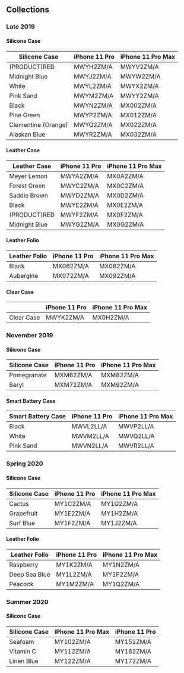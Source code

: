 ## Collections

### Late 2019

#### Silicone Case

| Silicone Case       | iPhone 11 Pro | iPhone 11 Pro Max |
| ------------------- | ------------- | ----------------- |
| (PRODUCT)RED        | MWYH2ZM/A     | MWYV2ZM/A         |
| Midnight Blue       | MWYJ2ZM/A     | MWYW2ZM/A         |
| White               | MWYL2ZM/A     | MWYX2ZM/A         |
| Pink Sand           | MWYM2ZM/A     | MWYY2ZM/A         |
| Black               | MWYN2ZM/A     | MX002ZM/A         |
| Pine Green          | MWYP2ZM/A     | MX012ZM/A         |
| Clementine (Orange) | MWYQ2ZM/A     | MX022ZM/A         |
| Alaskan Blue        | MWYR2ZM/A     | MX032ZM/A         |

#### Leather Case

| Leather Case  | iPhone 11 Pro | iPhone 11 Pro Max |
| ------------- | ------------- | ----------------- |
| Meyer Lemon   | MWYA2ZM/A     | MX0A2ZM/A         |
| Forest Green  | MWYC2ZM/A     | MX0C2ZM/A         |
| Saddle Brown  | MWYD2ZM/A     | MX0D2ZM/A         |
| Black         | MWYE2ZM/A     | MX0E2ZM/A         |
| (PRODUCT)RED  | MWYF2ZM/A     | MX0F2ZM/A         |
| Midnight Blue | MWYG2ZM/A     | MX0G2ZM/A         |

#### Leather Folio

| Leather Folio | iPhone 11 Pro | iPhone 11 Pro Max |
| ------------- | ------------- | ----------------- |
| Black         | MX062ZM/A     | MX082ZM/A         |
| Aubergine     | MX072ZM/A     | MX092ZM/A         |

#### Clear Case

|            | iPhone 11 Pro | iPhone 11 Pro Max |
| ---------- | ------------- | ----------------- |
| Clear Case | MWYK2ZM/A     | MX0H2ZM/A         |

### November 2019

#### Silicone Case

| Silicone Case | iPhone 11 Pro | iPhone 11 Pro Max |
| ------------- | ------------- | ----------------- |
| Pomegranate   | MXM62ZM/A     | MXM82ZM/A         |
| Beryl         | MXM72ZM/A     | MXM92ZM/A         |

#### Smart Battery Case

| Smart Battery Case | iPhone 11 Pro | iPhone 11 Pro Max |
| ------------------ | ------------- | ----------------- |
| Black              | MWVL2LL/A     | MWVP2LL/A         |
| White              | MWVM2LL/A     | MWVQ2LL/A         |
| Pink Sand          | MWVN2LL/A     | MWVR2LL/A         |

### Spring 2020

#### Silicone Case 

| Silicone Case | iPhone 11 Pro | iPhone 11 Pro Max |
| ------------- | ------------- | ----------------- |
| Cactus        | MY1C2ZM/A     | MY1G2ZM/A         |
| Grapefruit    | MY1E2ZM/A     | MY1H2ZM/A         |
| Surf Blue     | MY1F2ZM/A     | MY1J2ZM/A         |

#### Leather Folio

| Leather Folio | iPhone 11 Pro | iPhone 11 Pro Max |
| ------------- | ------------- | ----------------- |
| Raspberry     | MY1K2ZM/A     | MY1N2ZM/A         |
| Deep Sea Blue | MY1L2ZM/A     | MY1P2ZM/A         |
| Peacock       | MY1M2ZM/A     | MY1Q2ZM/A         |

### Summer 2020

#### Silicone Case

| Silicone Case | iPhone 11 Pro Max | iPhone 11 Pro |
| ------------- | ----------------- | ------------- |
| Seafoam       | MY102ZM/A         | MY152ZM/A     |
| Vitamin C     | MY112ZM/A         | MY162ZM/A     |
| Linen Blue    | MY122ZM/A         | MY172ZM/A     |
